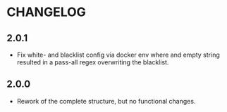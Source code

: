 # CHANGELOG

## 2.0.1

* Fix white- and blacklist config via docker env where and empty string resulted in a pass-all regex overwriting the blacklist.

## 2.0.0

* Rework of the complete structure, but no functional changes.
